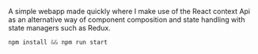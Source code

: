 A simple webapp made quickly where I make use of the React context Api as an alternative way of component composition and state handling with state managers such as Redux.

```js
npm install && npm run start
```
